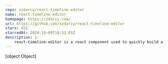 ```yaml
---
repo: xzdarcy/react-timeline-editor
name: react-timeline-editor
homepage: https://zdarcy.com/
url: https://github.com/xzdarcy/react-timeline-editor
stars: 431
starredAt: 2024-10-09T18:53:05Z
description: |-
    react-timeline-editor is a react component used to quickly build a timeline animation editor.
---
```


[object Object]

